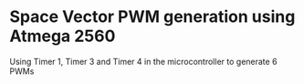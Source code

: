 # Space Vector PWM generation using Atmega 2560

Using Timer 1, Timer 3 and Timer 4 in the microcontroller to generate 6 PWMs
